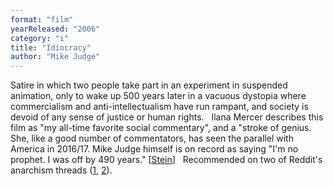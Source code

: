 ```yaml
---
format: "film"
yearReleased: "2006"
category: "i"
title: "Idiocracy"
author: "Mike Judge"
---
```

 Satire in which two people take part in an experiment in suspended animation,  only to wake up 500 years later in a vacuous dystopia where commercialism and  anti-intellectualism have run rampant, and society is devoid of any sense of  justice or human rights.
  
 Ilana Mercer describes this film as "my all-time favorite social commentary",  and a "stroke of genius. She, like a good number of commentators, has seen the  parallel with America in 2016/17. Mike Judge himself is on record as saying "I'm  no prophet. I was off by 490 years." [<a href="http://time.com/4327424/idiocracy/">Stein</a>]
  
 Recommended on two of Reddit's anarchism threads (<a href="https://www.reddit.com/r/Anarchism/comments/2a2r93/can_we_compile_a_list_of_the_top_films_advocating/">1</a>, <a href="https://www.reddit.com/r/Anarchism/comments/1953qj/have_you_any_movie_recommendations_containing/"> 2</a>).
  